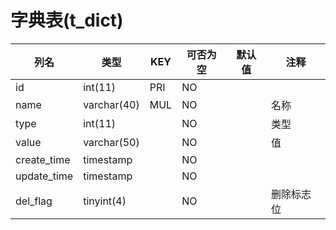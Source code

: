 # 字典表(t_dict)
| 列名 | 类型 | KEY | 可否为空 | 默认值 | 注释 |
| ---- | ---- | ---- | ---- | ---- | ----  |
| id | int(11) | PRI | NO |  |  |
| name | varchar(40) | MUL | NO |  | 名称 |
| type | int(11) |  | NO |  | 类型 |
| value | varchar(50) |  | NO |  | 值 |
| create_time | timestamp |  | NO |  |  |
| update_time | timestamp |  | NO |  |  |
| del_flag | tinyint(4) |  | NO |  | 删除标志位 |
